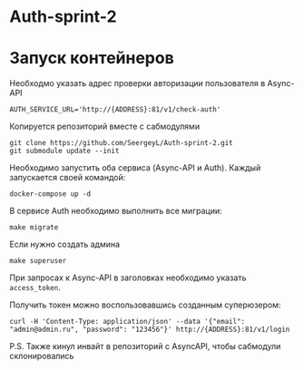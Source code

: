 # Auth-sprint-2

# Запуск контейнеров
Необходмо указать адрес проверки авторизации пользователя в Async-API
```
AUTH_SERVICE_URL='http://{ADDRESS}:81/v1/check-auth'
```

Копируется репозиторий вместе с сабмодулями
```
git clone https://github.com/SeergeyL/Auth-sprint-2.git
git submodule update --init
```

Необходимо запустить оба сервиса (Async-API и Auth). Каждый запускается своей командой:
```
docker-compose up -d
```
В сервисе Auth необходимо выполнить все миграции:
```
make migrate
```
Если нужно создать админа
```
make superuser
```

При запросах к Async-API в заголовках необходимо указать `access_token`.

Получить токен можно воспользовавшись созданным суперюзером:
```
curl -H 'Content-Type: application/json' --data '{"email": "admin@admin.ru", "password": "123456"}' http://{ADDRESS}:81/v1/login
```

P.S. Также кинул инвайт в репозиторий с AsyncAPI, чтобы сабмодули склонировались
